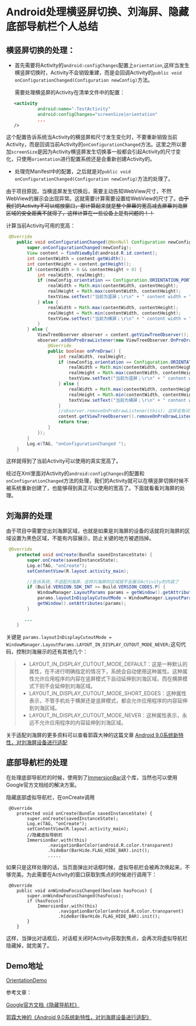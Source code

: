# Android处理横竖屏切换、刘海屏、隐藏底部导航栏个人总结

## 横竖屏切换的处理：

* 首先需要将Activity的`android:configChanges`配置上`orientation`,这样当发生横竖屏切换时，Activity不会销毁重建，而是会回调Activity的`public void onConfigurationChanged(Configuration newConfig)`方法。

  需要处理横竖屏的Activity在清单文件中的配置：

```xml
   <activity
            android:name=".TestActivity"
            android:configChanges="screenSize|orientation"
            ...
   />
```
这个配置告诉系统当Activity的横竖屏和尺寸发生变化时，不要重新销毁当前Activity，而是回调当前Activity的`onConfigurationChanged`方法。这里之所以要加`screenSize`是因为Activity横竖屏发生切换事一般都会引起Activity的尺寸变化，只使用`orientation`进行配置系统还是会重新创建Activity的。

* 处理完Manifest中的配置，之后就是对`public void onConfigurationChanged(Configuration newConfig)`方法的处理了。

由于项目原因，当横竖屏发生切换后，需要主动告知WebView尺寸，不然WebView的展示会出现异常。这就需要计算需要设置给WebView的尺寸了。~~由于我们的Activity不可以缩放窗口，那计算起来就是整个屏幕的宽高减去屏幕刘海屏区域的安全距离不就得了，这样计算在一些设备上是有问题的！！~~

计算当前Activity可用的宽高：

```java
 @Override
    public void onConfigurationChanged(@NonNull Configuration newConfig) {
        super.onConfigurationChanged(newConfig);
        View content = findViewById(android.R.id.content);
        int contentWidth = content.getWidth();
        int contentHeight = content.getHeight();
        if (contentWidth > 0 && contentHeight > 0) {
            int realWidth, realHeight;
            if (newConfig.orientation == Configuration.ORIENTATION_PORTRAIT) {
                realWidth = Math.min(contentWidth, contentHeight);
                realHeight = Math.max(contentWidth, contentHeight);
                textView.setText("当前为竖屏；\r\n" + " content width = " + content.getWidth() + " content height = " + content.getHeight()+"\r\n realWidth = "+realWidth+" realHeight = "+realHeight);
            } else {
                realWidth = Math.max(contentWidth, contentHeight);
                realHeight = Math.min(contentWidth, contentHeight);
                textView.setText("当前为横屏；\r\n" + " content width = " + content.getWidth() + " content height = " + content.getHeight()+"\r\n realWidth = "+realWidth+" realHeight = "+realHeight);
            }
        } else {
            ViewTreeObserver observer = content.getViewTreeObserver();
            observer.addOnPreDrawListener(new ViewTreeObserver.OnPreDrawListener() {
                @Override
                public boolean onPreDraw() {
                    int realWidth, realHeight;
                    if (newConfig.orientation == Configuration.ORIENTATION_PORTRAIT) {
                        realWidth = Math.min(contentWidth, contentHeight);
                        realHeight = Math.max(contentWidth, contentHeight);
                        textView.setText("当前为竖屏；\r\n" + " content width = " + content.getWidth() + " content height = " + content.getHeight()+"\r\n realWidth = "+realWidth+" realHeight = "+realHeight);
                    } else {
                        realWidth = Math.max(contentWidth, contentHeight);
                        realHeight = Math.min(contentWidth, contentHeight);
                        textView.setText("当前为横屏；\r\n" + " content width = " + content.getWidth() + " content height = " + content.getHeight()+"\r\n realWidth = "+realWidth+" realHeight = "+realHeight);
                    }
                    //observer.removeOnPreDrawListener(this); 这样会有问题：java.lang.IllegalStateException This ViewTreeObserver is not alive, call getViewTreeObserver() again
                    content.getViewTreeObserver().removeOnPreDrawListener(this); 
                    return true;
                }
            });
        }
        Log.e(TAG, "onConfigurationChanged ");
    }
```

这样就得到了当前Activity可以使用的真实宽高了。

经过在Xml里面对Activity的`android:configChanges`的配置和`onConfigurationChanged`方法的处理，我们的Activity就可以在横竖屏切换时候不被系统重新创建了，也能够得到真正可以使用的宽高了。下面就看看刘海屏的处理。

## 刘海屏的处理

由于项目中需要空出刘海屏区域，也就是如果是刘海屏的设备的话就将刘海屏的区域设置为黑色区域，不能有内容展示，防止关键的地方被遮挡掉。

```java
 @Override
    protected void onCreate(Bundle savedInstanceState) {
        super.onCreate(savedInstanceState);
        Log.e(TAG, "onCreate");
        setContentView(R.layout.activity_main);

        //告诉系统，不适配刘海屏，这样刘海屏的区域就不会展示Activity的内容了
        if (Build.VERSION.SDK_INT >= Build.VERSION_CODES.P) {
            WindowManager.LayoutParams params = getWindow().getAttributes();
            params.layoutInDisplayCutoutMode = WindowManager.LayoutParams.LAYOUT_IN_DISPLAY_CUTOUT_MODE_NEVER;
            getWindow().setAttributes(params);
        }

       ...
    }
```

关键是 `params.layoutInDisplayCutoutMode = WindowManager.LayoutParams.LAYOUT_IN_DISPLAY_CUTOUT_MODE_NEVER;`这句代码，控制刘海展示的还有其他几个：

> - LAYOUT_IN_DISPLAY_CUTOUT_MODE_DEFAULT：这是一种默认的属性，在不进行明确指定的情况下，系统会自动使用这种属性。这种属性允许应用程序的内容在竖屏模式下自动延伸到刘海区域，而在横屏模式下则不会延伸到刘海区域。
> - LAYOUT_IN_DISPLAY_CUTOUT_MODE_SHORT_EDGES：这种属性表示，不管手机处于横屏还是竖屏模式，都会允许应用程序的内容延伸到刘海区域。
> - LAYOUT_IN_DISPLAY_CUTOUT_MODE_NEVER：这种属性表示，永远不允许应用程序的内容延伸到刘海区域。

关于适配刘海屏的更多资料可以查看郭霖大神的这篇文章 [Android 9.0系统新特性，对刘海屏设备进行适配](https://guolin.blog.csdn.net/article/details/103112795)

## 底部导航栏的处理

在处理底部导航栏的时候，使用到了[ImmersionBar](https://github.com/gyf-dev/ImmersionBar)这个库，当然也可以使用Google官方文档给的解决方案。

隐藏底部虚拟导航栏，在onCreate调用

```
 @Override
    protected void onCreate(Bundle savedInstanceState) {
        super.onCreate(savedInstanceState);
        Log.e(TAG, "onCreate");
        setContentView(R.layout.activity_main);
        //隐藏虚拟导航栏
        ImmersionBar.with(this)
                .navigationBarColor(android.R.color.transparent)
                .hideBar(BarHide.FLAG_HIDE_BAR).init();
                .....

```

如果只是这样处理的话，当页面弹出对话框时候，虚拟导航栏会被再次唤起来，不够完美。为此需要在Activity的窗口获取到焦点的时候进行调用下：

```
 @Override
    public void onWindowFocusChanged(boolean hasFocus) {
        super.onWindowFocusChanged(hasFocus);
        if (hasFocus){
            ImmersionBar.with(this)
                    .navigationBarColor(android.R.color.transparent)
                    .hideBar(BarHide.FLAG_HIDE_BAR).init();
        }
    }
```

这样，当弹出对话框后，对话框关闭时Activity获取到焦点，会再次将虚拟导航栏隐藏掉，就完美了。

## Demo地址

 [OrientationDemo](https://github.com/itsmallant/OrientationDemo)



参考文章：

[Google官方文档《隐藏导航栏》](https://developer.android.google.cn/training/system-ui/navigation#java)

[郭霖大神的《Android 9.0系统新特性，对刘海屏设备进行适配》](https://guolin.blog.csdn.net/article/details/103112795)















